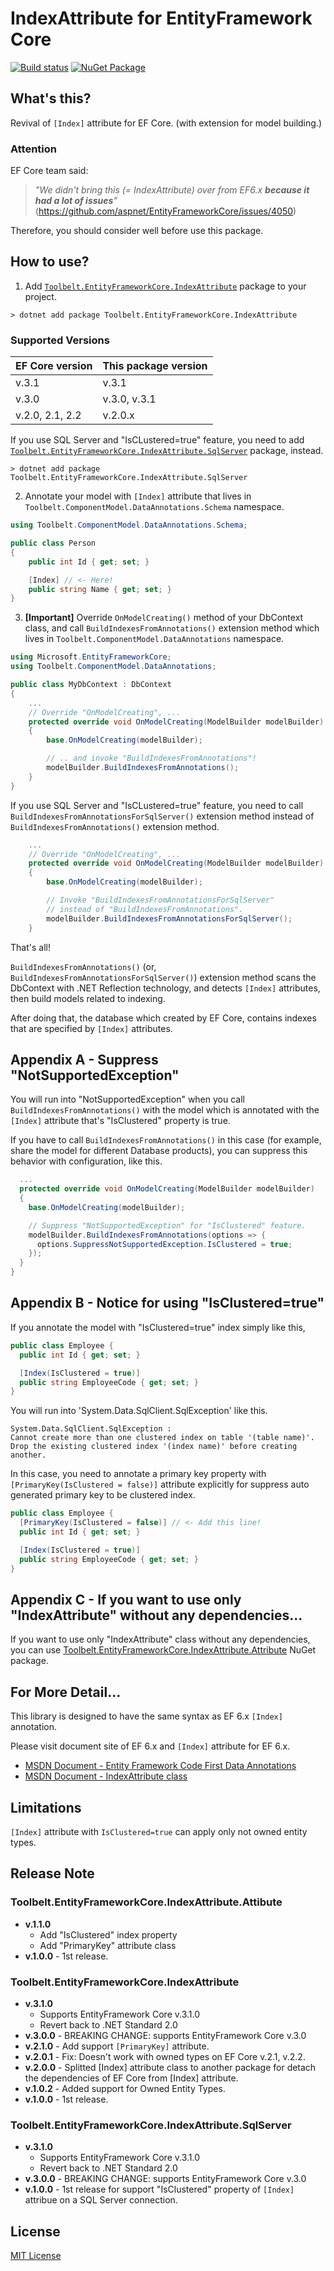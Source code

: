 # IndexAttribute for EntityFramework Core  
[![Build status](https://ci.appveyor.com/api/projects/status/dv0et0b80da5mwys?svg=true)](https://ci.appveyor.com/project/jsakamoto/entityframeworkcore-indexattribute) [![NuGet Package](https://img.shields.io/nuget/v/Toolbelt.EntityFrameworkCore.IndexAttribute.svg)](https://www.nuget.org/packages/Toolbelt.EntityFrameworkCore.IndexAttribute/)

## What's this?

Revival of `[Index]` attribute for EF Core. (with extension for model building.)


### Attention

EF Core team said:

> _"We didn't bring this (= IndexAttribute) over from EF6.x **because it had a lot of issues**"_  
> (https://github.com/aspnet/EntityFrameworkCore/issues/4050)

Therefore, you should consider well before use this package.

## How to use?

1. Add [`Toolbelt.EntityFrameworkCore.IndexAttribute`](https://www.nuget.org/packages/Toolbelt.EntityFrameworkCore.IndexAttribute/) package to your project.

```shell
> dotnet add package Toolbelt.EntityFrameworkCore.IndexAttribute
```

### Supported Versions

EF Core version | This package version
----------------|-------------------------
v.3.1           | v.3.1
v.3.0           | v.3.0, v.3.1
v.2.0, 2.1, 2.2 | v.2.0.x

If you use SQL Server and "IsCLustered=true" feature, you need to add [`Toolbelt.EntityFrameworkCore.IndexAttribute.SqlServer`](https://www.nuget.org/packages/Toolbelt.EntityFrameworkCore.IndexAttribute.SqlServer/) package, instead.

```shell
> dotnet add package Toolbelt.EntityFrameworkCore.IndexAttribute.SqlServer
```

2. Annotate your model with `[Index]` attribute that lives in `Toolbelt.ComponentModel.DataAnnotations.Schema` namespace.

```csharp
using Toolbelt.ComponentModel.DataAnnotations.Schema;

public class Person
{
    public int Id { get; set; }

    [Index] // <- Here!
    public string Name { get; set; }
}
```

3. **[Important]** Override `OnModelCreating()` method of your DbContext class, and call `BuildIndexesFromAnnotations()` extension method which lives in `Toolbelt.ComponentModel.DataAnnotations` namespace.

```csharp
using Microsoft.EntityFrameworkCore;
using Toolbelt.ComponentModel.DataAnnotations;

public class MyDbContext : DbContext
{
    ...
    // Override "OnModelCreating", ...
    protected override void OnModelCreating(ModelBuilder modelBuilder)
    {
        base.OnModelCreating(modelBuilder);

        // .. and invoke "BuildIndexesFromAnnotations"!
        modelBuilder.BuildIndexesFromAnnotations();
    }
}
```

If you use SQL Server and "IsCLustered=true" feature, you need to call `BuildIndexesFromAnnotationsForSqlServer()` extension method instead of `BuildIndexesFromAnnotations()` extension method.

```csharp
    ...
    // Override "OnModelCreating", ...
    protected override void OnModelCreating(ModelBuilder modelBuilder)
    {
        base.OnModelCreating(modelBuilder);

        // Invoke "BuildIndexesFromAnnotationsForSqlServer"
        // instead of "BuildIndexesFromAnnotations".
        modelBuilder.BuildIndexesFromAnnotationsForSqlServer();
    }
```

That's all!

`BuildIndexesFromAnnotations()` (or, `BuildIndexesFromAnnotationsForSqlServer()`) extension method scans the DbContext with .NET Reflection technology, and detects `[Index]` attributes, then build models related to indexing.

After doing that, the database which created by EF Core, contains indexes that are specified by `[Index]` attributes.

## Appendix A - Suppress "NotSupportedException"

You will run into "NotSupportedException" when you call `BuildIndexesFromAnnotations()` with the model which is annotated with the `[Index]` attribute that's "IsClustered" property is true.

If you have to call `BuildIndexesFromAnnotations()` in this case (for example, share the model for different Database products), you can suppress this behavior with configuration, like this.

```csharp
  ...
  protected override void OnModelCreating(ModelBuilder modelBuilder)
  {
    base.OnModelCreating(modelBuilder);

    // Suppress "NotSupportedException" for "IsClustered" feature.
    modelBuilder.BuildIndexesFromAnnotations(options => {
      options.SuppressNotSupportedException.IsClustered = true;
    });
  }
}
```

## Appendix B -  Notice for using "IsClustered=true"

If you annotate the model with "IsClustered=true" index simply like this,

```csharp
public class Employee {
  public int Id { get; set; }

  [Index(IsClustered = true)]
  public string EmployeeCode { get; set; }
}
```

You will run into 'System.Data.SqlClient.SqlException' like this.

```
System.Data.SqlClient.SqlException :
Cannot create more than one clustered index on table '(table name)'.
Drop the existing clustered index '(index name)' before creating another.
```

In this case, you need to annotate a primary key property with `[PrimaryKey(IsClustered = false)]` attribute explicitly  for suppress auto generated primary key to be clustered index.

```csharp
public class Employee {
  [PrimaryKey(IsClustered = false)] // <- Add this line!
  public int Id { get; set; }

  [Index(IsClustered = true)]
  public string EmployeeCode { get; set; }
}
```

## Appendix C -  If you want to use only "IndexAttribute" without any dependencies...

If you want to use only "IndexAttribute" class without any dependencies, you can use [Toolbelt.EntityFrameworkCore.IndexAttribute.Attribute](https://www.nuget.org/packages/Toolbelt.EntityFrameworkCore.IndexAttribute.Attribute) NuGet package.


## For More Detail...

This library is designed to have the same syntax as EF 6.x `[Index]` annotation.

Please visit document site of EF 6.x and `[Index]` attribute for EF 6.x.

- [MSDN Document - Entity Framework Code First Data Annotations](https://msdn.microsoft.com/en-us/library/jj591583%28v=vs.113%29.aspx?f=255&MSPPError=-2147217396)
- [MSDN Document - IndexAttribute class](https://msdn.microsoft.com/library/system.componentmodel.dataannotations.schema.indexattribute(v=vs.113).aspx)

## Limitations

`[Index]` attribute with `IsClustered=true` can apply only not owned entity types.

## Release Note

### Toolbelt.EntityFrameworkCore.IndexAttribute.Attibute

- **v.1.1.0**
  - Add "IsClustered" index property
  - Add "PrimaryKey" attribute class
- **v.1.0.0** - 1st release.

### Toolbelt.EntityFrameworkCore.IndexAttribute

- **v.3.1.0**
    - Supports EntityFramework Core v.3.1.0
    - Revert back to .NET Standard 2.0
- **v.3.0.0** - BREAKING CHANGE: supports EntityFramework Core v.3.0
- **v.2.1.0** - Add support `[PrimaryKey]` attribute.
- **v.2.0.1** - Fix: Doesn't work with owned types on EF Core v.2.1, v.2.2.
- **v.2.0.0** - Splitted [Index] attribute class to another package for detach the dependencies of EF Core from [Index] attribute.
- **v.1.0.2** - Added support for Owned Entity Types.
- **v.1.0.0** - 1st release.

### Toolbelt.EntityFrameworkCore.IndexAttribute.SqlServer

- **v.3.1.0**
    - Supports EntityFramework Core v.3.1.0
    - Revert back to .NET Standard 2.0
- **v.3.0.0** - BREAKING CHANGE: supports EntityFramework Core v.3.0
- **v.1.0.0** - 1st release for support "IsClustered" property of `[Index]` attribue on a SQL Server connection.


## License

[MIT License](https://github.com/jsakamoto/EntityFrameworkCore.IndexAttribute/blob/master/LICENSE)

